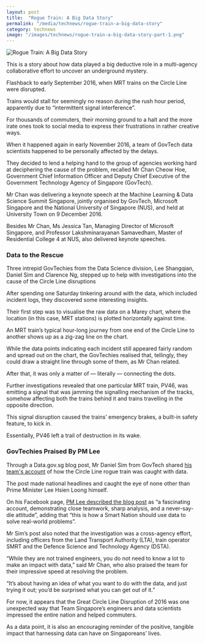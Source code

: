 ```yaml
---
layout: post
title:  "Rogue Train: A Big Data Story"
permalink: "/media/technews/rogue-train-a-big-data-story"
category: technews
image: "/images/technews/rogue-train-a-big-data-story-part-1.png"
---
```


![Rogue Train: A Big Data Story]({{site.baseurl}}/images/technews/rogue-train-a-big-data-story-part-1.png)

This is a story about how data played a big deductive role in a multi-agency collaborative effort to uncover an underground mystery.

Flashback to early September 2016, when MRT trains on the Circle Line were disrupted.

Trains would stall for seemingly no reason during the rush hour period, apparently due to “intermittent signal interference”.

For thousands of commuters, their morning ground to a halt and the more irate ones took to social media to express their frustrations in rather creative ways.

When it happened again in early November 2016, a team of GovTech data scientists happened to be personally affected by the delays.

They decided to lend a helping hand to the group of agencies working hard at deciphering the cause of the problem, recalled Mr Chan Cheow Hoe, Government Chief Information Officer and Deputy Chief Executive of the Government Technology Agency of Singapore (GovTech).

Mr Chan was delivering a keynote speech at the Machine Learning & Data Science Summit Singapore, jointly organised by GovTech, Microsoft Singapore and the National University of Singapore (NUS), and held at University Town on 9 December 2016.

Besides Mr Chan, Ms Jessica Tan, Managing Director of Microsoft Singapore, and Professor Lakshminarayanan Samavedham, Master of Residential College 4 at NUS, also delivered keynote speeches.

### **Data to the Rescue**
Three intrepid GovTechies from the Data Science division, Lee Shangqian, Daniel Sim and Clarence Ng, stepped up to help with investigations into the cause of the Circle Line disruptions

After spending one Saturday tinkering around with the data, which included incident logs, they discovered some interesting insights.

Their first step was to visualise the raw data on a Marey chart, where the location (in this case, MRT stations) is plotted horizontally against time.

An MRT train’s typical hour-long journey from one end of the Circle Line to another shows up as a zig-zag line on the chart.

While the data points indicating each incident still appeared fairly random and spread out on the chart, the GovTechies realised that, tellingly, they could draw a straight line through some of them, as Mr Chan related.

After that, it was only a matter of — literally — connecting the dots.

Further investigations revealed that one particular MRT train, PV46, was emitting a signal that was jamming the signalling mechanism of the tracks, somehow affecting both the trains behind it and trains travelling in the opposite direction.

This signal disruption caused the trains’ emergency brakes, a built-in safety feature, to kick in.

Essentially, PV46 left a trail of destruction in its wake.

### **GovTechies Praised By PM Lee**
Through a Data.gov.sg blog post, Mr Daniel Sim from GovTech shared [his team's account](https://blog.data.gov.sg/how-we-caught-the-circle-line-rogue-train-with-data-79405c86ab6a) of how the Circle Line rogue train was caught with data.

The post made national headlines and caught the eye of none other than Prime Minister Lee Hsien Loong himself.

On his Facebook page, [PM Lee described the blog post](https://www.facebook.com/leehsienloong/posts/1284900154906021) as “a fascinating account, demonstrating close teamwork, sharp analysis, and a never-say-die attitude”, adding that “this is how a Smart Nation should use data to solve real-world problems”.

Mr Sim’s post also noted that the investigation was a cross-agency effort, including officers from the Land Transport Authority (LTA), train operator SMRT and the Defence Science and Technology Agency (DSTA).

“While they are not trained engineers, you do not need to know a lot to make an impact with data,” said Mr Chan, who also praised the team for their impressive speed at resolving the problem.

“It’s about having an idea of what you want to do with the data, and just trying it out; you’d be surprised what you can get out of it.”

For now, it appears that the Great Circle Line Disruption of 2016 was one unexpected way that Team Singapore’s engineers and  data scientists impressed the entire nation and helped commuters.

As a data point, it is also an encouraging reminder of the positive, tangible impact that harnessing data can have on Singaporeans’ lives.
